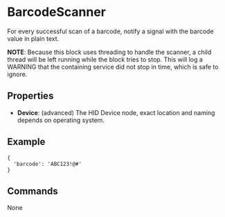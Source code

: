 BarcodeScanner
===
For every successful scan of a barcode, notify a signal with the barcode value in plain text.

**NOTE**: Because this block uses threading to handle the scanner, a child thread will be left running while the block tries to stop. This will log a WARNING that the containing service did not stop in time, which is safe to ignore.

Properties
---
- **Device**: (advanced) The HID Device node, exact location and naming depends on operating system.

Example
---
```
{
  'barcode': 'ABC123!@#'
}
```

Commands
---
None
